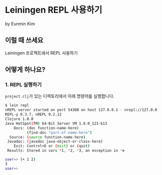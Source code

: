 # Leiningen REPL 사용하기

by Eunmin Kim

## 이럴 때 쓰세요

Leiningen 프로젝트에서 REPL 사용하기

## 어떻게 하나요?

### 1. REPL 실행하기

`project.clj`가 있는 디렉토리에서 아래 명령어를 실행합니다.

```bash
$ lein repl
nREPL server started on port 54308 on host 127.0.0.1 - nrepl://127.0.0.1:54308
REPL-y 0.3.7, nREPL 0.2.12
Clojure 1.8.0
Java HotSpot(TM) 64-Bit Server VM 1.8.0_121-b13
    Docs: (doc function-name-here)
          (find-doc "part-of-name-here")
  Source: (source function-name-here)
 Javadoc: (javadoc java-object-or-class-here)
    Exit: Control+D or (exit) or (quit)
 Results: Stored in vars *1, *2, *3, an exception in *e

user=> (+ 1 2)
3
user=>
```
